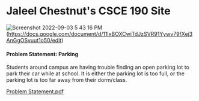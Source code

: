 # Jaleel Chestnut's CSCE 190 Site

![Screenshot 2022-09-03 5 43 16 PM](https://user-images.githubusercontent.com/112044125/188289393-26fb52c3-ae22-4cb8-a374-5adeaf50c0fb.png)(https://docs.google.com/document/d/11lxBOXCwiTdJzSVR91Yywv79fXej3AnGgOSvuut1o50/edit)

#### Problem Statement: Parking

Students around campus are having trouble finding an open parking lot to park their car while at school. It is either the parking lot is too full, or the parking lot is too far away from their dorm/class.

[Problem Statement.pdf](https://docs.google.com/document/d/11lxBOXCwiTdJzSVR91Yywv79fXej3AnGgOSvuut1o50/edit)
